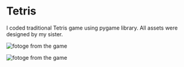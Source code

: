# Tetris
I coded traditional Tetris game using pygame library. All assets were designed by my sister.

![fotoge from the game]("first.png")

![fotoge from the game]("second.png")
